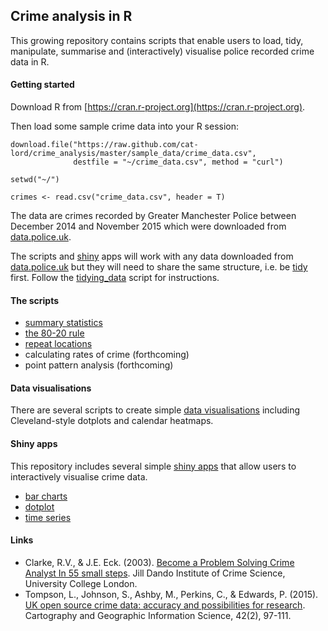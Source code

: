 ## Crime analysis in R

This growing repository contains scripts that enable users to load, tidy, manipulate, summarise and (interactively) visualise police recorded crime data in R.

#### Getting started

Download R from [https://cran.r-project.org](https://cran.r-project.org). 

Then load some sample crime data into your R session:

```
download.file("https://raw.github.com/cat-lord/crime_analysis/master/sample_data/crime_data.csv", 
              destfile = "~/crime_data.csv", method = "curl") 

setwd("~/")

crimes <- read.csv("crime_data.csv", header = T)
```

The data are crimes recorded by Greater Manchester Police between December 2014 and November 2015 which were downloaded from [data.police.uk](https://data.police.uk).

The scripts and [shiny](http://shiny.rstudio.com) apps will work with any data downloaded from [data.police.uk](https://data.police.uk) but they will need to share the same structure, i.e. be [tidy](https://vimeo.com/33727555) first. Follow the [tidying_data](https://github.com/cat-lord/crime_analysis/blob/master/data/tidying_data.R) script for instructions.

#### The scripts
  
* [summary statistics](https://github.com/cat-lord/crime_analysis/blob/master/scripts/summary_statistics.R)
* [the 80-20 rule](https://github.com/cat-lord/crime_analysis/blob/master/scripts/the_80-20_rule.R)
* [repeat locations](https://github.com/cat-lord/crime_analysis/blob/master/scripts/repeat_locations.R)
* calculating rates of crime (forthcoming)
* point pattern analysis (forthcoming)

#### Data visualisations

There are several scripts to create simple [data visualisations](https://github.com/cat-lord/crime_analysis/tree/master/data_visualisations) including Cleveland-style dotplots and calendar heatmaps.

#### Shiny apps

This repository includes several simple [shiny apps](https://github.com/cat-lord/crime_analysis/tree/master/shinyapps) that allow users to interactively visualise crime data.

* [bar charts](https://github.com/cat-lord/crime_analysis/tree/master/shinyapps/bar_charts)
* [dotplot](https://github.com/cat-lord/crime_analysis/tree/master/shinyapps/dotplot)
* [time series](https://github.com/cat-lord/crime_analysis/tree/master/shinyapps/time_series)

#### Links

* Clarke, R.V., & J.E. Eck. (2003). [Become a Problem Solving Crime Analyst In 55 small steps](http://www.popcenter.org/library/reading/pdfs/55stepsUK.pdf). Jill Dando Institute of Crime Science, University College London.
* Tompson, L., Johnson, S., Ashby, M., Perkins, C., & Edwards, P. (2015). [UK open source crime data: accuracy and possibilities for research](http://www.tandfonline.com/doi/full/10.1080/15230406.2014.972456). Cartography and Geographic Information Science, 42(2), 97-111.

